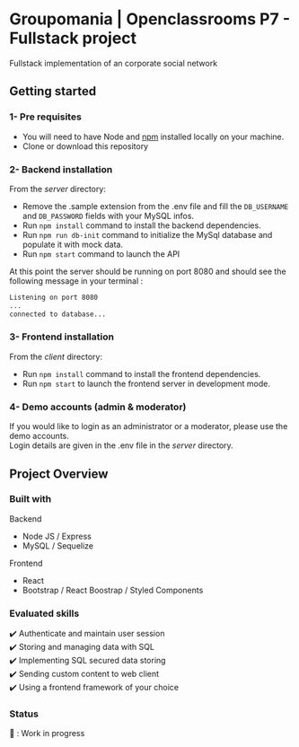 # Groupomania | Openclassrooms P7 - Fullstack project

Fullstack implementation of an corporate social network

## Getting started

### 1- Pre requisites

- You will need to have Node and [npm](https://docs.npmjs.com/downloading-and-installing-node-js-and-npm) installed locally on your machine.
- Clone or download this repository

### 2- Backend installation

From the _server_ directory:

- Remove the .sample extension from the .env file and fill the `DB_USERNAME` and `DB_PASSWORD` fields with your MySQL infos.
- Run `npm install` command to install the backend dependencies.
- Run `npm run db-init` command to initialize the MySql database and populate it with mock data.
- Run `npm start` command to launch the API

At this point the server should be running on port 8080 and should see the following message in your terminal :

```bash
Listening on port 8080
...
connected to database...
```

### 3- Frontend installation

From the _client_ directory:

- Run `npm install` command to install the frontend dependencies.
- Run `npm start` to launch the frontend server in development mode.

### 4- Demo accounts (admin & moderator)

If you would like to login as an administrator or a moderator, please use the demo accounts.  
Login details are given in the .env file in the _server_ directory.

## Project Overview

### Built with

Backend

- Node JS / Express
- MySQL / Sequelize

Frontend

- React
- Bootstrap / React Boostrap / Styled Components

### Evaluated skills

:heavy_check_mark: Authenticate and maintain user session  
:heavy_check_mark: Storing and managing data with SQL  
:heavy_check_mark: Implementing SQL secured data storing  
:heavy_check_mark: Sending custom content to web client  
:heavy_check_mark: Using a frontend framework of your choice

### Status

:construction: : Work in progress
